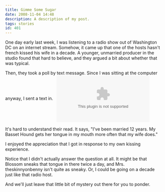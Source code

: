 ```yaml
---
title: Gimme Some Sugar
date: 2008-11-04 14:48
description: A description of my post.
tags: stories
id: 401
---
```

One day early last week, I was listening to a radio show out of Washington DC on an internet stream.  Somehow, it came up that one of the hosts hasn't french kissed his wife in a decade.  A younger, unmarried producer in the studio found that hard to believe, and they argued a bit about whether that was typical.

Then, they took a poll by text message.  Since I was sitting at the computer anyway, I sent a text in.
<span class="spanEndPreview">&nbsp;</span>
<embed NAME="nsplay" PLUGINSPAGE="http://www.microsoft.com/windows/mediaplayer/download/default.asp" SRC="/sound/PollBenText.mp3" TYPE="video/x-ms-wmf-plugin"  AUTOSTART="0" SHOWCONTROLS="1"  align="center" /><noembed>You&#8217;ll have to find this song somewhere else.  Your browswer won&#8217;t allow embedded media.  Sorry.</noembed>

It's hard to understand their read.  It says, "I've been married 12 years.  My Basset Hound gets her tongue in my mouth more often that my wife does."

I enjoyed the appreciation that I got in response to my own kissing experience.

Notice that I didn't actually answer the question at all.  It might be that Blossom sneaks that tongue in there twice a day, and Mrs. theskinnyonbenny isn't quite as sneaky.  Or, I could be going on a decade just like that radio host.

And we'll just leave that little bit of mystery out there for you to ponder.